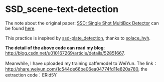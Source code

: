 # SSD_scene-text-detection

The note about the original paper: [SSD: Single Shot MultiBox Detector](https://github.com/weiliu89/caffe/tree/ssd) can be found [here](http://blog.csdn.net/u010167269/article/details/52563573).

This practice is inspired by [ssd-plate_detection](https://github.com/hyh21521038/ssd-plate_detection), thanks to [solace_hyh](http://weibo.com/u/5745235949?is_all=1).

**The detail of the above code can read my blog**: http://blog.csdn.net/u010167269/article/details/52851667.

Meanwhile, I have uploaded my training caffemodel to WeiYun. 
The link：http://share.weiyun.com/1c544de66be06ea04774fd11e820a780, the extraction code：ERid5Y

